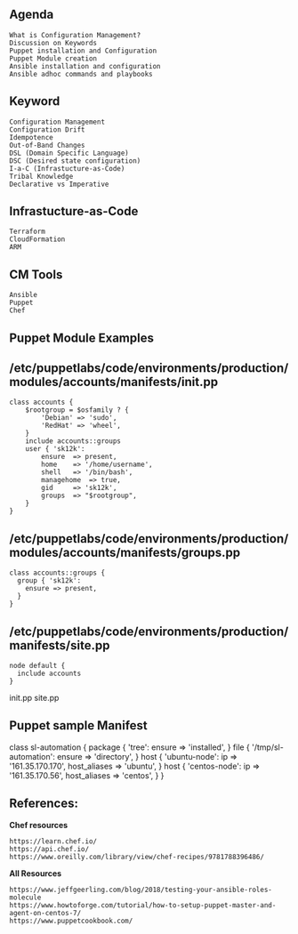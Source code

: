 
## Agenda

    What is Configuration Management?
    Discussion on Keywords
    Puppet installation and Configuration
    Puppet Module creation
    Ansible installation and configuration
    Ansible adhoc commands and playbooks


## Keyword

    Configuration Management
    Configuration Drift
    Idempotence
    Out-of-Band Changes
    DSL (Domain Specific Language)
    DSC (Desired state configuration)
    I-a-C (Infrastucture-as-Code)
    Tribal Knowledge
    Declarative vs Imperative


## Infrastucture-as-Code

    Terraform
    CloudFormation
    ARM

## CM Tools

    Ansible
    Puppet
    Chef

## ##########################
## Puppet Module Examples
## ##########################

## /etc/puppetlabs/code/environments/production/modules/accounts/manifests/init.pp

    class accounts {
        $rootgroup = $osfamily ? {
            'Debian' => 'sudo',
            'RedHat' => 'wheel',
        }
        include accounts::groups
        user { 'sk12k':
            ensure  => present,
            home    => '/home/username',
            shell   => '/bin/bash',
            managehome  => true,
            gid     => 'sk12k',
            groups  => "$rootgroup",
        }
    }

## /etc/puppetlabs/code/environments/production/modules/accounts/manifests/groups.pp

    class accounts::groups {
      group { 'sk12k':
        ensure => present,
      }
    }

## /etc/puppetlabs/code/environments/production/manifests/site.pp

    node default {
      include accounts
    }

init.pp
site.pp

## Puppet sample Manifest

class sl-automation {
  package { 'tree':
    ensure => 'installed',
  }
  file { '/tmp/sl-automation':
    ensure => 'directory',
  }
  host { 'ubuntu-node':
    ip           => '161.35.170.170',
    host_aliases => 'ubuntu',
  }
  host { 'centos-node':
    ip           => '161.35.170.56',
    host_aliases => 'centos',
  }
}


## References:

  **Chef resources**

    https://learn.chef.io/
    https://api.chef.io/
    https://www.oreilly.com/library/view/chef-recipes/9781788396486/

  **All Resources**

    https://www.jeffgeerling.com/blog/2018/testing-your-ansible-roles-molecule
    https://www.howtoforge.com/tutorial/how-to-setup-puppet-master-and-agent-on-centos-7/
    https://www.puppetcookbook.com/


